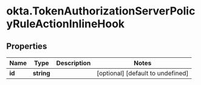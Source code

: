 # okta.TokenAuthorizationServerPolicyRuleActionInlineHook

## Properties

Name | Type | Description | Notes
------------ | ------------- | ------------- | -------------
**id** | **string** |  | [optional] [default to undefined]

